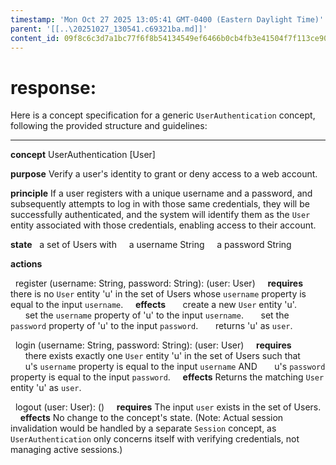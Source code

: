 ```yaml
---
timestamp: 'Mon Oct 27 2025 13:05:41 GMT-0400 (Eastern Daylight Time)'
parent: '[[..\20251027_130541.c69321ba.md]]'
content_id: 09f8c6c3d7a1bc77f6f8b54134549ef6466b0cb4fb3e41504f7f113ce90ccc6f
---
```


# response:

Here is a concept specification for a generic `UserAuthentication` concept, following the provided structure and guidelines:

***

**concept** UserAuthentication \[User]

**purpose** Verify a user's identity to grant or deny access to a web account.

**principle** If a user registers with a unique username and a password, and subsequently attempts to log in with those same credentials, they will be successfully authenticated, and the system will identify them as the `User` entity associated with those credentials, enabling access to their account.

**state**
  a set of Users with
    a username String
    a password String

**actions**

  register (username: String, password: String): (user: User)
    **requires** there is no `User` entity 'u' in the set of Users whose `username` property is equal to the input `username`.
    **effects**
      create a new `User` entity 'u'.
      set the `username` property of 'u' to the input `username`.
      set the `password` property of 'u' to the input `password`.
      returns 'u' as `user`.

  login (username: String, password: String): (user: User)
    **requires**
      there exists exactly one `User` entity 'u' in the set of Users such that
      u's `username` property is equal to the input `username` AND
      u's `password` property is equal to the input `password`.
    **effects** Returns the matching `User` entity 'u' as `user`.

  logout (user: User): ()
    **requires** The input `user` exists in the set of Users.
    **effects** No change to the concept's state. (Note: Actual session invalidation would be handled by a separate `Session` concept, as `UserAuthentication` only concerns itself with verifying credentials, not managing active sessions.)
